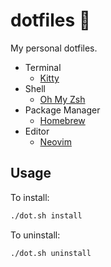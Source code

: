 # dotfiles 📁

My personal dotfiles.

- Terminal
  - [Kitty](https://sw.kovidgoyal.net/kitty/)
- Shell
  - [Oh My Zsh](https://ohmyz.sh/)
- Package Manager
  - [Homebrew](https://brew.sh/)
- Editor
  - [Neovim](https://neovim.io/)

## Usage

To install:

```bash
./dot.sh install
```

To uninstall:

```bash
./dot.sh uninstall
```
